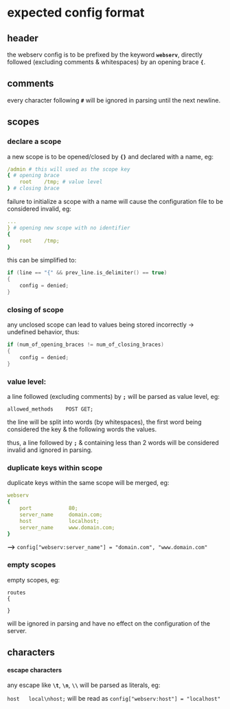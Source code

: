 # expected config format

## header
the webserv config is to be prefixed by the keyword **`webserv`**, directly followed (excluding comments & whitespaces) by an opening brace **`{`**.
## comments
every character following **`#`** will be ignored in parsing until the next newline.
## scopes
### declare a scope
a new scope is to be opened/closed by **`{}`** and declared with a name, eg:

```yaml
/admin # this will used as the scope key
{ # opening brace
	root	/tmp; # value level
} # closing brace
```
failure to initialize a scope with a name will cause the configuration file to be considered invalid, eg:
```yaml
... 
} # opening new scope with no identifier
{
	root	/tmp;
}
```
this can be simplified to:

```cpp
if (line == "{" && prev_line.is_delimiter() == true)
{
	config = denied;
}	
```
### closing of scope
any unclosed scope can lead to values being stored incorrectly -> undefined behavior, thus:
```cpp
if (num_of_opening_braces != num_of_closing_braces)
{
	config = denied;
}
```
### value level:
a line followed (excluding comments) by **`;`** will be parsed as value level, eg:

`allowed_methods	POST GET;`

the line will be split into words (by whitespaces), the first word being considered the key & the following words the values.

thus, a line followed by **`;`** & containing less than 2 words will be considered invalid and ignored in parsing.
### duplicate keys within scope
duplicate keys within the same scope will be merged, eg:
```yaml
webserv
{
	port			80;
	server_name		domain.com;
	host			localhost;
	server_name		www.domain.com;
}
```
**-->** `config["webserv:server_name"] = "domain.com", "www.domain.com"`
### empty scopes
empty scopes, eg:
```
routes
{

}
```
will be ignored in parsing and have no effect on the configuration of the server.
## characters
#### escape characters
any escape like **`\t`**, **`\n`**, **`\\`** will be parsed as literals, eg:

`host	local\nhost;` will be read as `config["webserv:host"] = "localhost"`